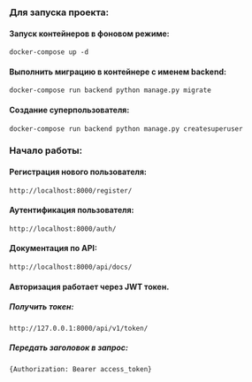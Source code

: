 ### Для запуска проекта:

#### Запуск контейнеров в фоновом режиме:
```
docker-compose up -d
```

#### Выполнить миграцию в контейнере c именем backend:
```
docker-compose run backend python manage.py migrate
```

#### Создание суперпользователя:
```
docker-compose run backend python manage.py createsuperuser
```

### Начало работы:

#### Регистрация нового пользователя:
```
http://localhost:8000/register/
```

#### Аутентификация пользователя:
```
http://localhost:8000/auth/
```

#### Документация по API:
```
http://localhost:8000/api/docs/
```

#### Авторизация работает через JWT токен. 
##### Получить токен:
```
http://127.0.0.1:8000/api/v1/token/
```
##### Передать заголовок в запрос:
```
{Authorization: Bearer access_token}
```
